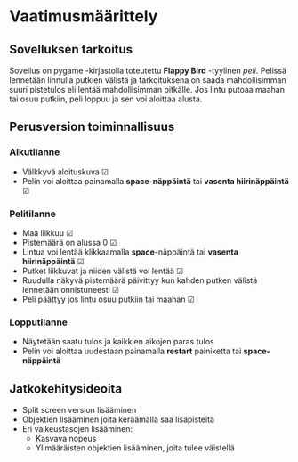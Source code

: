 # Vaatimusmäärittely

## Sovelluksen tarkoitus

Sovellus on pygame -kirjastolla toteutettu **Flappy Bird** -tyylinen _peli_. Pelissä lennetään linnulla putkien välistä ja tarkoituksena on saada mahdollisimman suuri pistetulos eli lentää mahdollisimman pitkälle. Jos lintu putoaa maahan tai osuu putkiin, peli loppuu ja sen voi aloittaa alusta.

## Perusversion toiminnallisuus

### Alkutilanne

- Välkkyvä aloituskuva &#9745;
- Pelin voi aloittaa painamalla **space-näppäintä** tai **vasenta hiirinäppäintä** &#9745;

### Pelitilanne

- Maa liikkuu &#9745;
- Pistemäärä on alussa 0 &#9745;
- Lintua voi lentää klikkaamalla **space**-näppäintä tai **vasenta hiirinäppäintä** &#9745;
- Putket liikkuvat ja niiden välistä voi lentää &#9745;
- Ruudulla näkyvä pistemäärä päivittyy kun kahden putken välistä lennetään onnistuneesti &#9745;
- Peli päättyy jos lintu osuu putkiin tai maahan &#9745;

### Lopputilanne

- Näytetään saatu tulos ja kaikkien aikojen paras tulos
- Pelin voi aloittaa uudestaan painamalla **restart** painiketta tai **space-näppäintä**

## Jatkokehitysideoita

- Split screen version lisääminen
- Objektien lisääminen joita keräämällä saa lisäpisteitä
- Eri vaikeustasojen lisääminen:
  - Kasvava nopeus
  - Ylimääräisten objektien lisääminen, joita tulee väistellä
